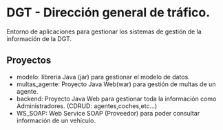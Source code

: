 # DGT - Dirección general de tráfico.

Entorno de aplicaciones para gestionar los sistemas de gestión de la información de la DGT.

## Proyectos
* modelo: libreria Java (jar) para gestionar el modelo de datos.
* multas_agente: Proyecto Java Web(war) para gestión de multas de un agente.
* backend: Proyecto Java Web para gestionar toda la información como Administradores. (CDRUD: agentes,coches,etc...)
* WS_SOAP: Web Service SOAP (Proveedor)  para poder consultar información de un vehículo.	
 

